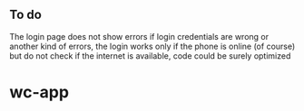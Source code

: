 ## To do

The login page does not show errors if login credentials are wrong or another kind of errors, the login works only if the phone is online (of course) but do not check if the internet is available, code could be surely optimized
# wc-app
